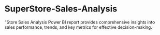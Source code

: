 # SuperStore-Sales-Analysis
"Store Sales Analysis Power BI report provides comprehensive insights into sales performance, trends, and key metrics for effective decision-making.
